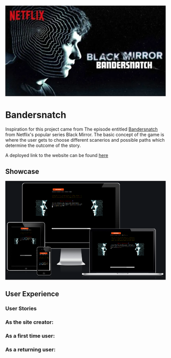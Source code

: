 ![Bandersnatch Logo](https://github.com/sherryrich/bandersnatch/blob/main/docs/black_mirror_bandersnatch.PNG)

# Bandersnatch

Inspiration for this project came from The episode entitled [Bandersnatch](https://www.imdb.com/title/tt9495224/) from Netflix's popular series Black Mirror. The basic concept of the game is where the user gets to choose different scanerios and possible paths which determine the outcome of the story.

A deployed link to the website can be found [here](https://sherryrich.github.io/bandersnatch/)

## Showcase
![Preview](https://github.com/sherryrich/bandersnatch/blob/main/docs/bandersnatch_amiresponsive.PNG)

## User Experience
### User Stories

### As the site creator:

### As a first time user:

### As a returning user: